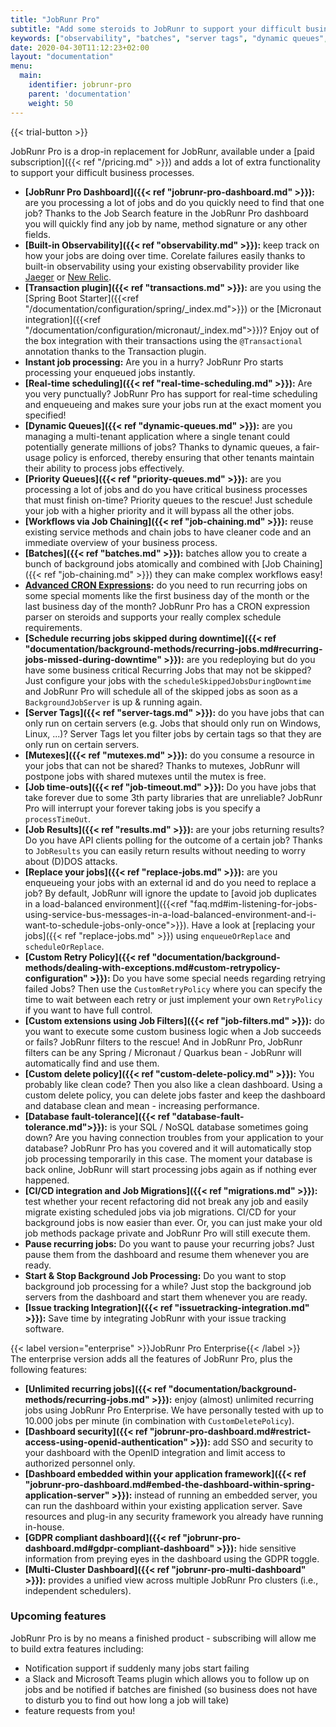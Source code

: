 ```yaml
---
title: "JobRunr Pro"
subtitle: "Add some steroids to JobRunr to support your difficult business processes."
keywords: ["observability", "batches", "server tags", "dynamic queues", "priority queues", "Workflows using Job Chains", "Advanced CRON expressions", "Server Tags", "real time scheduling", "enqueueing", "workflows"]
date: 2020-04-30T11:12:23+02:00
layout: "documentation"
menu: 
  main: 
    identifier: jobrunr-pro
    parent: 'documentation'
    weight: 50
---
```


{{< trial-button >}}

JobRunr Pro is a drop-in replacement for JobRunr, available under a [paid subscription]({{< ref "/pricing.md" >}}) and adds a lot of extra functionality to support your difficult business processes. 

- __[JobRunr Pro Dashboard]({{< ref "jobrunr-pro-dashboard.md" >}}):__ are you processing a lot of jobs and do you quickly need to find that one job? Thanks to the Job Search feature in the JobRunr Pro dashboard you will quickly find any job by name, method signature or any other fields.
- __[Built-in Observability]({{< ref "observability.md" >}}):__ keep track on how your jobs are doing over time. Corelate failures easily thanks to built-in observability using your existing observability provider like [Jaeger](https://www.jaegertracing.io/) or [New Relic](https://newrelic.com/).
- __[Transaction plugin]({{< ref "transactions.md" >}}):__ are you using the [Spring Boot Starter]({{<ref "/documentation/configuration/spring/_index.md">}}) or the [Micronaut integration]({{<ref "/documentation/configuration/micronaut/_index.md">}})? Enjoy out of the box integration with their transactions using the `@Transactional` annotation thanks to the Transaction plugin.
- __Instant job processing:__ Are you in a hurry? JobRunr Pro starts processing your enqueued jobs instantly.
- __[Real-time scheduling]({{< ref "real-time-scheduling.md" >}}):__ Are you very punctually? JobRunr Pro has support for real-time scheduling and enqueueing and makes sure your jobs run at the exact moment you specified!
- __[Dynamic Queues]({{< ref "dynamic-queues.md" >}}):__ are you managing a multi-tenant application where a single tenant could potentially generate millions of jobs? Thanks to dynamic queues, a fair-usage policy is enforced, thereby ensuring that other tenants maintain their ability to process jobs effectively.
- __[Priority Queues]({{< ref "priority-queues.md" >}}):__ are you processing a lot of jobs and do you have critical business processes that must finish on-time? Priority queues to the rescue! Just schedule your job with a higher priority and it will bypass all the other jobs.
- __[Workflows via Job Chaining]({{< ref "job-chaining.md" >}}):__ reuse existing service methods and chain jobs to have cleaner code and an immediate overview of your business process.
- __[Batches]({{< ref "batches.md" >}}):__ batches allow you to create a bunch of background jobs atomically and combined with [Job Chaining]({{< ref "job-chaining.md" >}}) they can make complex workflows easy!
- __[Advanced CRON Expressions]():__ do you need to run recurring jobs on some special moments like the first business day of the month or the last business day of the month? JobRunr Pro has a CRON expression parser on steroids and supports your really complex schedule requirements.
- __[Schedule recurring jobs skipped during downtime]({{< ref "documentation/background-methods/recurring-jobs.md#recurring-jobs-missed-during-downtime" >}}):__ are you redeploying but do you have some business critical Recurring Jobs that may not be skipped? Just configure your jobs with the `scheduleSkippedJobsDuringDowntime` and JobRunr Pro will schedule all of the skipped jobs as soon as a `BackgroundJobServer` is up & running again.
- __[Server Tags]({{< ref "server-tags.md" >}}):__ do you have jobs that can only run on certain servers (e.g. Jobs that should only run on Windows, Linux, ...)? Server Tags let you filter jobs by certain tags so that they are only run on certain servers.
- __[Mutexes]({{< ref "mutexes.md" >}}):__ do you consume a resource in your jobs that can not be shared? Thanks to mutexes, JobRunr will postpone jobs with shared mutexes until the mutex is free.
- __[Job time-outs]({{< ref "job-timeout.md" >}}):__ Do you have jobs that take forever due to some 3th party libraries that are unreliable? JobRunr Pro will interrupt your forever taking jobs is you specify a `processTimeOut`.
- __[Job Results]({{< ref "results.md" >}}):__ are your jobs returning results? Do you have API clients polling for the outcome of a certain job? Thanks to `JobResults` you can easily return results without needing to worry about (D)DOS attacks.
- __[Replace your jobs]({{< ref "replace-jobs.md" >}}):__ are you enqueueing your jobs with an external id and do you need to replace a job? By default, JobRunr will ignore the update to [avoid job duplicates in a load-balanced environment]({{<ref "faq.md#im-listening-for-jobs-using-service-bus-messages-in-a-load-balanced-environment-and-i-want-to-schedule-jobs-only-once">}}). Have a look at [replacing your jobs]({{< ref "replace-jobs.md" >}}) using `enqueueOrReplace` and `scheduleOrReplace`.
- __[Custom Retry Policy]({{< ref "documentation/background-methods/dealing-with-exceptions.md#custom-retrypolicy-configuration" >}}):__ Do you have some special needs regarding retrying failed Jobs? Then use the `CustomRetryPolicy` where you can specify the time to wait between each retry or just implement your own `RetryPolicy` if you want to have full control.
- __[Custom extensions using Job Filters]({{< ref "job-filters.md" >}}):__ do you want to execute some custom business logic when a Job succeeds or fails? JobRunr filters to the rescue! And in JobRunr Pro, JobRunr filters can be any Spring / Micronaut / Quarkus bean - JobRunr will automatically find and use them.
- __[Custom delete policy]({{< ref "custom-delete-policy.md" >}}):__ You probably like clean code? Then you also like a clean dashboard. Using a custom delete policy, you can delete jobs faster and keep the dashboard and database clean and mean - increasing performance.
- __[Database fault-tolerance]({{< ref "database-fault-tolerance.md">}}):__ is your SQL / NoSQL database sometimes going down? Are you having connection troubles from your application to your database? JobRunr Pro has you covered and it will automatically stop job processing temporarily in this case. The moment your database is back online, JobRunr will start processing jobs again as if nothing ever happened.
- __[CI/CD integration and Job Migrations]({{< ref "migrations.md" >}}):__ test whether your recent refactoring did not break any job and easily migrate existing scheduled jobs via job migrations. CI/CD for your background jobs is now easier than ever. Or, you can just make your old job methods package private and JobRunr Pro will still execute them.
- __Pause recurring jobs:__ Do you want to pause your recurring jobs? Just pause them from the dashboard and resume them whenever you are ready.
- __Start & Stop Background Job Processing:__ Do you want to stop background job processing for a while? Just stop the background job servers from the dashboard and start them whenever you are ready.
- __[Issue tracking Integration]({{< ref "issuetracking-integration.md" >}}):__ Save time by integrating JobRunr with your issue tracking software.


{{< label version="enterprise" >}}JobRunr Pro Enterprise{{< /label >}}<br> 
The enterprise version adds all the features of JobRunr Pro, plus the following features:
- __[Unlimited recurring jobs]({{< ref "documentation/background-methods/recurring-jobs.md" >}}):__ enjoy (almost) unlimited recurring jobs using JobRunr Pro Enterprise. We have personally tested with up to 10.000 jobs per minute (in combination with `CustomDeletePolicy`).
- __[Dashboard security]({{< ref "jobrunr-pro-dashboard.md#restrict-access-using-openid-authentication" >}}):__ add SSO and security to your dashboard with the OpenID integration and limit access to authorized personnel only. 
- __[Dashboard embedded within your application framework]({{< ref "jobrunr-pro-dashboard.md#embed-the-dashboard-within-spring-application-server" >}}):__ instead of running an embedded server, you can run the dashboard within your existing application server. Save resources and plug-in any security framework you already have running in-house. 
- __[GDPR compliant dashboard]({{< ref "jobrunr-pro-dashboard.md#gdpr-compliant-dashboard" >}}):__ hide sensitive information from preying eyes in the dashboard using the GDPR toggle.
- __[Multi-Cluster Dashboard]({{< ref "jobrunr-pro-multi-dashboard" >}}):__ provides a unified view across multiple JobRunr Pro clusters (i.e., independent schedulers).

### Upcoming features
JobRunr Pro is by no means a finished product - subscribing will allow me to build extra features including:
- Notification support if suddenly many jobs start failing
- a Slack and Microsoft Teams plugin which allows you to follow up on jobs and be notified if batches are finished (so business does not have to disturb you to find out how long a job will take)
- feature requests from you!
